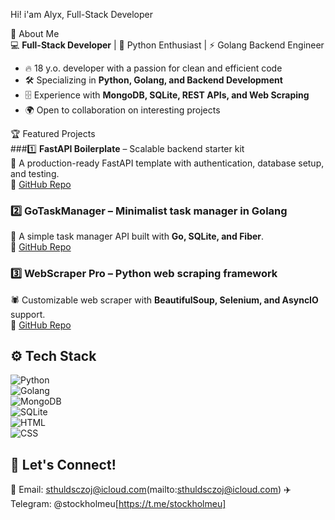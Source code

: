 Hi! i'am Alyx, Full-Stack Developer  

👋 About Me  
💻 **Full-Stack Developer** | 🐍 Python Enthusiast | ⚡ Golang Backend Engineer  

- 🔥 18 y.o. developer with a passion for clean and efficient code  
- 🛠️ Specializing in **Python, Golang, and Backend Development**  
- 🗄️ Experience with **MongoDB, SQLite, REST APIs, and Web Scraping**  
- 🌍 Open to collaboration on interesting projects  

🏆 Featured Projects  
###1️⃣ **FastAPI Boilerplate** – Scalable backend starter kit  
🚀 A production-ready FastAPI template with authentication, database setup, and testing.  
🔗 [GitHub Repo](https://github.com/your-github-username/fastapi-boilerplate)  

### 2️⃣ **GoTaskManager** – Minimalist task manager in Golang  
📌 A simple task manager API built with **Go, SQLite, and Fiber**.  
🔗 [GitHub Repo](https://github.com/your-github-username/gotaskmanager)  

### 3️⃣ **WebScraper Pro** – Python web scraping framework  
🕷️ Customizable web scraper with **BeautifulSoup, Selenium, and AsyncIO** support.  
🔗 [GitHub Repo](https://github.com/your-github-username/webscraper-pro)  

## ⚙️ Tech Stack  
![Python](https://img.shields.io/badge/-Python-3776AB?style=flat&logo=python&logoColor=white)  
![Golang](https://img.shields.io/badge/-Go-00ADD8?style=flat&logo=go&logoColor=white)  
![MongoDB](https://img.shields.io/badge/-MongoDB-47A248?style=flat&logo=mongodb&logoColor=white)  
![SQLite](https://img.shields.io/badge/-SQLite-003B57?style=flat&logo=sqlite&logoColor=white)  
![HTML](https://img.shields.io/badge/-HTML-E34F26?style=flat&logo=html5&logoColor=white)  
![CSS](https://img.shields.io/badge/-CSS-1572B6?style=flat&logo=css3&logoColor=white)  

## 🤝 Let's Connect!  
📩 Email: sthuldsczoj@icloud.com(mailto:sthuldsczoj@icloud.com) 
✈️ Telegram: @stockholmeu[https://t.me/stockholmeu]

